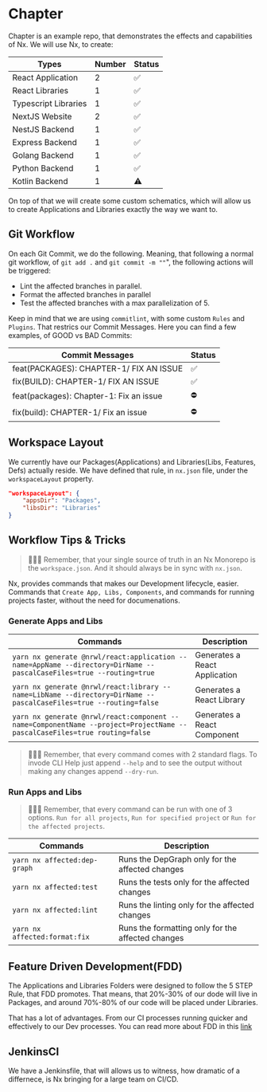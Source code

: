 # Chapter

Chapter is an example repo, that demonstrates the effects and capabilities of Nx. We will use Nx, to create:

| Types                | Number | Status |
| -------------------- | ------ | ------ |
| React Application    | 2      | ✅     |
| React Libraries      | 1      | ✅     |
| Typescript Libraries | 1      | ✅     |
| NextJS Website       | 2      | ✅     |
| NestJS Backend       | 1      | ✅     |
| Express Backend      | 1      | ✅     |
| Golang Backend       | 1      | ✅     |
| Python Backend       | 1      | ✅     |
| Kotlin Backend       | 1      | ⚠️     |

On top of that we will create some custom schematics, which will allow us to create Applications and Libraries exactly
the way we want to.

## Git Workflow

On each Git Commit, we do the following. Meaning, that following a normal git workflow, of `git add .` and `git commit -m ""`",
the following actions will be triggered:

- Lint the affected branches in parallel.
- Format the affected branches in parallel
- Test the affected branches with a max parallelization of 5.

Keep in mind that we are using `commitlint`, with some custom `Rules` and `Plugins`. That restrics our Commit Messages.
Here you can find a few examples, of GOOD vs BAD Commits:

| Commit Messages                         | Status |
| --------------------------------------- | ------ |
| feat(PACKAGES): CHAPTER-1/ FIX AN ISSUE | ✅     |
| fix(BUILD): CHAPTER-1/ FIX AN ISSUE     | ✅     |
| feat(packages): Chapter-1: Fix an issue | ⛔     |
| fix(build): CHAPTER-1/ Fix an issue     | ⛔     |

## Workspace Layout

We currently have our Packages(Applications) and Libraries(Libs, Features, Defs) actually reside. We have defined that rule, in `nx.json` file, under the `workspaceLayout` property.

```json
"workspaceLayout": {
    "appsDir": "Packages",
    "libsDir": "Libraries"
}
```

## Workflow Tips & Tricks

> 👨🏻‍💻 Remember, that your single source of truth in an Nx Monorepo is the `workspace.json`. And it should always be in sync with `nx.json`.

Nx, provides commands that makes our Development lifecycle, easier. Commands that `Create App, Libs, Components`,
and commands for running projects faster, without the need for documenations.

### Generate Apps and Libs

| Commands                                                                                                                 | Description                   |
| ------------------------------------------------------------------------------------------------------------------------ | ----------------------------- |
| `yarn nx generate @nrwl/react:application --name=AppName --directory=DirName --pascalCaseFiles=true --routing=true`      | Generates a React Application |
| `yarn nx generate @nrwl/react:library --name=LibName --directory=DirName --pascalCaseFiles=true --routing=false`         | Generates a React Library     |
| `yarn nx generate @nrwl/react:component --name=ComponentName --project=ProjectName --pascalCaseFiles=true routing=false` | Generates a React Component   |

> 👨🏻‍💻 Remember, that every command comes with 2 standard flags. To invode CLI Help just append `--help` and to see the output without making any changes append `--dry-run`.

### Run Apps and Libs

> 👨🏻‍💻 Remember, that every command can be run with one of 3 options. `Run for all projects`, `Run for specified project` or `Run for the affected projects`.

| Commands                      | Description                                       |
| ----------------------------- | ------------------------------------------------- |
| `yarn nx affected:dep-graph`  | Runs the DepGraph only for the affected changes   |
| `yarn nx affected:test`       | Runs the tests only for the affected changes      |
| `yarn nx affected:lint`       | Runs the linting only for the affected changes    |
| `yarn nx affected:format:fix` | Runs the formatting only for the affected changes |

## Feature Driven Development(FDD)

The Applications and Libraries Folders were designed to follow the 5 STEP Rule, that FDD promotes. That means, that 20%-30% of our dode will live
in Packages, and around 70%-80% of our code will be placed under Libraries.

That has a lot of advantages. From our CI processes running quicker and effectively to our Dev processes. You can read more about FDD in this [link](https://www.productplan.com/glossary/feature-driven-development/)

## JenkinsCI

We have a Jenkinsfile, that will allows us to witness, how dramatic of a differnece, is Nx bringing for a large team on CI/CD.
